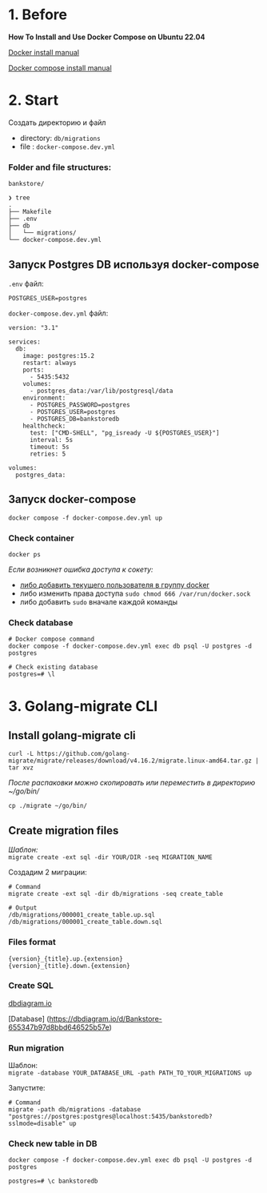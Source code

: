 # 1. Before

**How To Install and Use Docker Compose on Ubuntu 22.04**

[Docker install manual](https://docs.docker.com/engine/install/ubuntu/)  

[Docker compose install manual](https://www.digitalocean.com/community/tutorials/how-to-install-and-use-docker-compose-on-ubuntu-22-04)

# 2. Start

Создать директорию и файл  

- directory: `db/migrations`
- file : `docker-compose.dev.yml`



### Folder and file structures:
```
bankstore/

❯ tree   
.
├── Makefile
├── .env
├── db
│   └── migrations/
└── docker-compose.dev.yml
```



## Запуск Postgres DB используя docker-compose

`.env` файл: 

```
POSTGRES_USER=postgres
```


`docker-compose.dev.yml` файл: 

```
version: "3.1"

services:
  db:
    image: postgres:15.2
    restart: always
    ports:
      - 5435:5432
    volumes:
      - postgres_data:/var/lib/postgresql/data
    environment:
      - POSTGRES_PASSWORD=postgres
      - POSTGRES_USER=postgres
      - POSTGRES_DB=bankstoredb
    healthcheck:
      test: ["CMD-SHELL", "pg_isready -U ${POSTGRES_USER}"]
      interval: 5s
      timeout: 5s
      retries: 5

volumes:
  postgres_data:
```

## Запуск docker-compose
```
docker compose -f docker-compose.dev.yml up
```


### Check container

```
docker ps
```

*Если возникнет ошибка доступа к сокету:*
- [либо добавить текущего пользователя в группу docker](https://www.digitalocean.com/community/questions/how-to-fix-docker-got-permission-denied-while-trying-to-connect-to-the-docker-daemon-socket)
- либо изменить права доступа `sudo chmod 666 /var/run/docker.sock`
- либо добавить `sudo` вначале каждой команды


### Check database 
```
# Docker compose command
docker compose -f docker-compose.dev.yml exec db psql -U postgres -d postgres

# Check existing database
postgres=# \l
```

# 3. Golang-migrate CLI

## Install golang-migrate cli

```
curl -L https://github.com/golang-migrate/migrate/releases/download/v4.16.2/migrate.linux-amd64.tar.gz | tar xvz
```

*После распаковки можно скопировать или переместить в директорию ~/go/bin/*
```
cp ./migrate ~/go/bin/
```

## Create migration files

*Шаблон:*  
`migrate create -ext sql -dir YOUR/DIR -seq MIGRATION_NAME`

Создадим 2 миграции:
```
# Command
migrate create -ext sql -dir db/migrations -seq create_table

# Output
/db/migrations/000001_create_table.up.sql
/db/migrations/000001_create_table.down.sql
```
### Files format
```
{version}_{title}.up.{extension}
{version}_{title}.down.{extension}
```

### Create SQL

[dbdiagram.io ](https://dbdiagram.io/home)

[Database] (https://dbdiagram.io/d/Bankstore-655347b97d8bbd646525b57e)

### Run migration

Шаблон:  
`migrate -database YOUR_DATABASE_URL -path PATH_TO_YOUR_MIGRATIONS up
`  

Запустите:
```
# Command
migrate -path db/migrations -database "postgres://postgres:postgres@localhost:5435/bankstoredb?sslmode=disable" up
```
### Check new table in DB
```
docker compose -f docker-compose.dev.yml exec db psql -U postgres -d postgres
```
```
postgres=# \c bankstoredb
```

